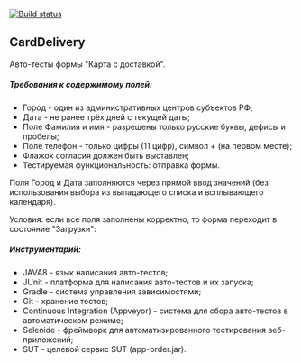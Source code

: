 [![Build status](https://ci.appveyor.com/api/projects/status/a2qdtjb756jxkqc7?svg=true)](https://ci.appveyor.com/project/TatyanaGV/selenide-homework-2-2)

## CardDelivery

Авто-тесты формы "Карта с доставкой".

##### Требования к содержимому полей:

* Город - один из административных центров субъектов РФ;
* Дата - не ранее трёх дней с текущей даты;
* Поле Фамилия и имя - разрешены только русские буквы, дефисы и пробелы;
* Поле телефон - только цифры (11 цифр), символ + (на первом месте);
* Флажок согласия должен быть выставлен;
* Тестируемая функциональность: отправка формы.

Поля Город и Дата заполняются через прямой ввод значений (без использования выбора из выпадающего списка и всплывающего календаря).

Условия: если все поля заполнены корректно, то форма переходит в состояние "Загрузки":

 ##### Инструментарий:
- JAVA8 - язык написания авто-тестов;
- JUnit - платформа для написания авто-тестов и их запуска;
- Gradle - система управления зависимостями;
- Git - хранение тестов;
- Continuous Integration (Appveyor) - система для сбора авто-тестов в автоматическом режиме;
- Selenide - фреймворк для автоматизированного тестирования веб-приложений;
- SUT - целевой сервис SUT (app-order.jar).